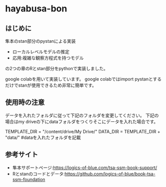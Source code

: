 # hayabusa-bon

## はじめに
隼本のstan部分のpystanによる実装

- ローカルレベルモデルの推定
- 応用:複雑な観察方程式を持つモデル

の2つの章のRとstan部分をpythonで実装しました。

google colabを用いて実装しています。
google colabではimport pystanとするだけでstanが使用できるため非常に簡単です。


## 使用時の注意
データを入れたフォルダに従って下記のフォルダを変更してください。
下記の場合はmy driveの下にdataフォルダをつくりそこにデータを入れた場合です。

TEMPLATE_DIR = "/content/drive/My Drive/"
DATA_DIR = TEMPLATE_DIR + "data/" #dataを入れたフォルダを記載

## 参考サイト
- 隼本サポートページ:https://logics-of-blue.com/tsa-ssm-book-support/
- Rとstanのコードとデータ:https://github.com/logics-of-blue/book-tsa-ssm-foundation
